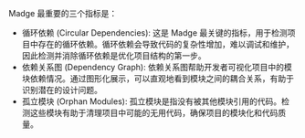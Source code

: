 Madge 最重要的三个指标是：

- 循环依赖 (Circular Dependencies): 这是 Madge 最关键的指标，用于检测项目中存在的循环依赖。循环依赖会导致代码的复杂性增加，难以调试和维护，因此检测并消除循环依赖是优化项目结构的第一步。
- 依赖关系图 (Dependency Graph): 依赖关系图帮助开发者可视化项目中的模块依赖情况。通过图形化展示，可以直观地看到模块之间的耦合关系，有助于识别潜在的设计问题。
- 孤立模块 (Orphan Modules): 孤立模块是指没有被其他模块引用的代码。检测这些模块有助于清理项目中可能的无用代码，确保项目的模块化和代码质量。
